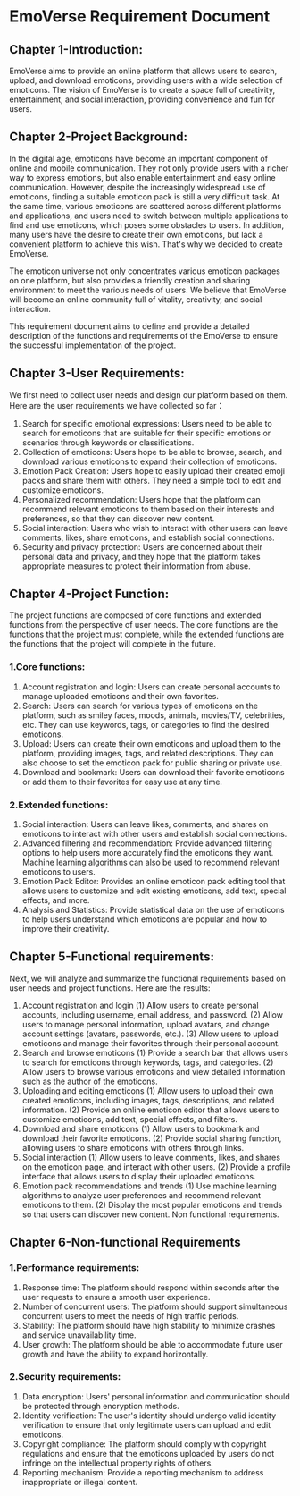 # EmoVerse Requirement Document

## Chapter 1-Introduction:

  EmoVerse aims to provide an online platform that allows users to search, upload, and download emoticons, providing users with a wide selection of emoticons. The vision of EmoVerse is to create a space full of creativity, entertainment, and social interaction, providing convenience and fun for users.

## Chapter 2-Project Background:

  In the digital age, emoticons have become an important component of online and mobile communication. They not only provide users with a richer way to express emotions, but also enable entertainment and easy online communication. However, despite the increasingly widespread use of emoticons, finding a suitable emoticon pack is still a very difficult task. At the same time, various emoticons are scattered across different platforms and applications, and users need to switch between multiple applications to find and use emoticons, which poses some obstacles to users. In addition, many users have the desire to create their own emoticons, but lack a convenient platform to achieve this wish. That's why we decided to create EmoVerse.

  The emoticon universe not only concentrates various emoticon packages on one platform, but also provides a friendly creation and sharing environment to meet the various needs of users. We believe that EmoVerse will become an online community full of vitality, creativity, and social interaction.

  This requirement document aims to define and provide a detailed description of the functions and requirements of the EmoVerse to ensure the successful implementation of the project.

## Chapter 3-User Requirements:

  We first need to collect user needs and design our platform based on them. Here are the user requirements we have collected so far：

1. Search for specific emotional expressions: Users need to be able to search for emoticons that are suitable for their specific emotions or scenarios through keywords or classifications.
2. Collection of emoticons: Users hope to be able to browse, search, and download various emoticons to expand their collection of emoticons.
3. Emotion Pack Creation: Users hope to easily upload their created emoji packs and share them with others. They need a simple tool to edit and customize emoticons.
4. Personalized recommendation: Users hope that the platform can recommend relevant emoticons to them based on their interests and preferences, so that they can discover new content.
5. Social interaction: Users who wish to interact with other users can leave comments, likes, share emoticons, and establish social connections.
6. Security and privacy protection: Users are concerned about their personal data and privacy, and they hope that the platform takes appropriate measures to protect their information from abuse.

## Chapter 4-Project Function:

  The project functions are composed of core functions and extended functions from the perspective of user needs. The core functions are the functions that the project must complete, while the extended functions are the functions that the project will complete in the future.

### 1.Core functions:

1. Account registration and login: Users can create personal accounts to manage uploaded emoticons and their own favorites.
2. Search: Users can search for various types of emoticons on the platform, such as smiley faces, moods, animals, movies/TV, celebrities, etc. They can use keywords, tags, or categories to find the desired emoticons.
3. Upload: Users can create their own emoticons and upload them to the platform, providing images, tags, and related descriptions. They can also choose to set the emoticon pack for public sharing or private use.
4. Download and bookmark: Users can download their favorite emoticons or add them to their favorites for easy use at any time.

### 2.Extended functions:

1. Social interaction: Users can leave likes, comments, and shares on emoticons to interact with other users and establish social connections.
2. Advanced filtering and recommendation: Provide advanced filtering options to help users more accurately find the emoticons they want. Machine learning algorithms can also be used to recommend relevant emoticons to users.
3. Emotion Pack Editor: Provides an online emoticon pack editing tool that allows users to customize and edit existing emoticons, add text, special effects, and more.
4. Analysis and Statistics: Provide statistical data on the use of emoticons to help users understand which emoticons are popular and how to improve their creativity.

## Chapter 5-Functional requirements:

Next, we will analyze and summarize the functional requirements based on user needs and project functions. Here are the results:

1.  Account registration and login
   (1) Allow users to create personal accounts, including username, email address, and password.
   (2) Allow users to manage personal information, upload avatars, and change account settings (avatars, passwords, etc.).
   (3) Allow users to upload emoticons and manage their favorites through their personal account. 
2.  Search and browse emoticons
   (1) Provide a search bar that allows users to search for emoticons through keywords, tags, and categories.
   (2) Allow users to browse various emoticons and view detailed information such as the author of the emoticons. 
3.  Uploading and editing emoticons
   (1) Allow users to upload their own created emoticons, including images, tags, descriptions, and related information.
   (2) Provide an online emoticon editor that allows users to customize emoticons, add text, special effects, and filters. 
4.  Download and share emoticons
   (1) Allow users to bookmark and download their favorite emoticons.
   (2) Provide social sharing function, allowing users to share emoticons with others through links. 
5.  Social interaction
   (1) Allow users to leave comments, likes, and shares on the emoticon page, and interact with other users.
   (2) Provide a profile interface that allows users to display their uploaded emoticons. 
6.  Emotion pack recommendations and trends
   (1) Use machine learning algorithms to analyze user preferences and recommend relevant emoticons to them.
   (2) Display the most popular emoticons and trends so that users can discover new content.
   Non functional requirements.

## Chapter 6-Non-functional Requirements

### 1.Performance requirements:

1. Response time: The platform should respond within seconds after the user requests to ensure a smooth user experience.
2. Number of concurrent users: The platform should support simultaneous concurrent users to meet the needs of high traffic periods.
3. Stability: The platform should have high stability to minimize crashes and service unavailability time.
4. User growth: The platform should be able to accommodate future user growth and have the ability to expand horizontally.

### 2.Security requirements:

1. Data encryption: Users' personal information and communication should be protected through encryption methods.
2. Identity verification: The user's identity should undergo valid identity verification to ensure that only legitimate users can upload and edit emoticons.
3. Copyright compliance: The platform should comply with copyright regulations and ensure that the emoticons uploaded by users do not infringe on the intellectual property rights of others.
4. Reporting mechanism: Provide a reporting mechanism to address inappropriate or illegal content.